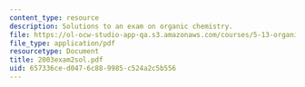 ```yaml
---
content_type: resource
description: Solutions to an exam on organic chemistry.
file: https://ol-ocw-studio-app-qa.s3.amazonaws.com/courses/5-13-organic-chemistry-ii-fall-2003/657336ced0476c889985c524a2c5b556_2003exam2sol.pdf
file_type: application/pdf
resourcetype: Document
title: 2003exam2sol.pdf
uid: 657336ce-d047-6c88-9985-c524a2c5b556
---
```


